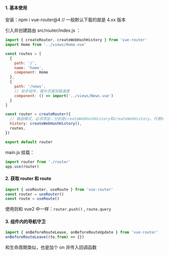 #### 1. 基本使用

安装：npm i vue-router@4  // 一般默认下载的就是 4.xx 版本

引入并创建路由  src/router/index.js ：

```js
import { createRouter, createWebHashHistory } from 'vue-router'
import Home from '../views/Home.vue'

const routes = [
  {
    path: '/',
    name: 'home',
    component: Home
  },
  {
    path: '/news',
    // 异步组件，提升页面加载速度
    component: () => import('../views/News.vue')
  }
]

const router = createRouter({
  // 路由模式，必须添加；分别是createWebHashHistory和createWebHistory，代表hash和 history模式
  history: createWebHashHistory(),
  routes,
})

export default router
```

main.js 挂载：

```js
import router from './router'
app.use(router)
```



#### 2. 获取 router 和 route

```js
import { useRouter, useRoute } from 'vue-router'
const router = useRouter()
const route = useRoute()
```

使用则和 vue2 中一样：`router.push()` , `route.query`



#### 3. 组件内的导航守卫

```js
import { onBeforeRouteLeave, onBeforeRouteUpdate } from 'vue-router'
onBeforeRouteLeave((to,from) => {})
```

和生命周期类似，也是加个 on 并传入回调函数



